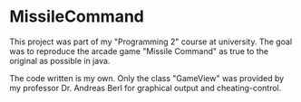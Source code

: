 # MissileCommand

This project was part of my "Programming 2" course at university. The goal was to reproduce the arcade game "Missile Command" as true to the original as possible in java. 

The code written is my own. Only the class "GameView" was provided by my professor Dr. Andreas Berl for graphical output and cheating-control. 
